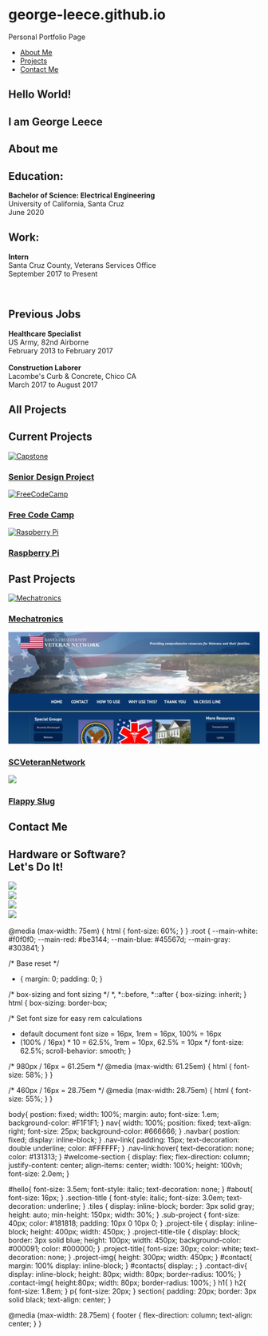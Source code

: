 # george-leece.github.io
Personal Portfolio Page

<main id="main">
  <nav id="header">
    <ul id="navbar">
      <li class="navbar">
        <a class="nav-link" href="#about">
        About Me
        </a>
      </li>
      <li class="navbar">
        <a class="nav-link" href="#projects">
          Projects
        </a>
      </li>
      <li class="navbar">
        <a class="nav-link" href="#contact">
        Contact Me
        </a>
      </li>
    </ul>
  </nav>
  <section id="welcome-section">
    <h1 id="hello">Hello World!</h1>
    <h2>I am George Leece</h2>
  </section>
  <section id="about">
    <h1 class="section-title">About me</h1>
    <div id="me-tile">
      <div class="tiles" id="ed">
        <h2>Education:</h2>
        <p id="ucsc">
          <strong>Bachelor of Science: Electrical Engineering</strong>
          <br>University of California, Santa Cruz
          <br>June 2020
        </p>
      </div>
      <div class="tiles" id="current-work">
        <h2>Work:</h2>
        <p id="current-job">
          <strong>Intern</strong>
          <br> Santa Cruz County, Veterans Services Office
          <br> September 2017 to Present
        </p>
      </div>
      <br>
      <div class="tiles" id="past-work">
        <h2>Previous Jobs</h2>
        <p id="army">
          <strong>Healthcare Specialist</strong>
          <br> US Army, 82nd Airborne
          <br> February 2013 to February 2017
          <br>
          <br>
          <strong>Construction Laborer</strong>
          <br> Lacombe's Curb & Concrete, Chico CA
          <br> March 2017 to August 2017
      </div>
    </div>
  </section>
  <section id="projects">
    <h1 class="section-title">All Projects</h1>
    <div class="project" id="current-projects">
      <h2 class="sub-project">Current Projects</h2>
      <element class="project-tile">
        <a href="https://courses.soe.ucsc.edu/courses/ece129a" target="_blank">
          <img class="project-img" src="https://www.soe.ucsc.edu/sites/all/themes/bsoev3/baskin-logo-normal.svg" alt="Capstone"/>
          <div class="project-title-tile">
          <h3 class="project-title">Senior Design Project</h3>
          </div>
        </a>
      </element>
      <element class="project-tile">
        <a href="https://www.freecodecamp.org/gleece" target="_blank">
          <img class="project-img" src="https://upload.wikimedia.org/wikipedia/commons/3/39/FreeCodeCamp_logo.png" alt="FreeCodeCamp"/>
        <div class="project-title-tile">
          <h3 class="project-title">Free Code Camp</h3>
        </div>
        </a>
      </element>
      <element class="project-tile">
        <a href="https://www.raspberrypi.org/" target="_blank">
          <img class="project-img" src="https://upload.wikimedia.org/wikipedia/commons/thumb/f/f1/Raspberry_Pi_4_Model_B_-_Side.jpg/1200px-Raspberry_Pi_4_Model_B_-_Side.jpg" alt="Raspberry Pi"/>
        <div class="project-title-tile">
          <h3 class="project-title">Raspberry Pi</h3>
        </div>
        </a>
      </element>
    </div>
    <div class="project" id="past-projects">
      <h2 class="sub-project">Past Projects</h2>
      <element class="project-tile">
        <a href="https://www.freecodecamp.org/gleece" target="_blank">
          <img class="project-img" src="https://cps.soe.ucsc.edu/sites/default/files/events/Screen%20Shot%202018-12-06%20at%2011.04.12%20AM.png" alt="Mechatronics"/>
          <div class="project-title-tile">
            <h3 class="project-title">Mechatronics</h3>
          </div>
        </a>
      </element>
      <element class="project-tile">
        <a href="https://www.scveterannetwork.org" target="_blank">
          <img class="project-img" src="https://raw.githubusercontent.com/george-leece/FreeCodeCamp/master/SCVeteranNetwork.jpg?token=AKFF7BF7C4WOB7MOJRVNNF25U43UW" alt="SC Veteran Network"/>
          <div class="project-title-tile">
            <h3 class="project-title">SCVeteranNetwork</h3>
          </div>
        </a>
      </element>
      <element class="project-tile">
        <a href="https://courses.soe.ucsc.edu/courses/cse100" target="_blank">
          <img class="project-img" src="https://www.soe.ucsc.edu/sites/default/files/cyber-slug.jpg"/>
          <div class="project-title-tile">
            <h3 class="project-title">Flappy Slug</h3>
          </div>
        </a>
      </element>
    </div>
  </section>
  <section id="contact">
    <h1 class="section-title">Contact Me</h1>
    <h2>Hardware or Software? <br> Let's Do It!</h2>
    <div id="contacts">
      <div class="contact-div" id="facebook">
        <a href="https://www.facebook.com/george.leece" target="_blank">
          <img class="contact-img" src="https://image.flaticon.com/icons/svg/124/124010.svg"/>
        </a>
      </div>
      <div class="contact-div" id="linkedin">
        <a href="https://www.linkedin.com/in/george-leece-842118192/" target="_blank">
          <img class="contact-img" src="https://image.flaticon.com/icons/svg/174/174857.svg"/>
        </a>
      </div>
      <div class="contact-div" id="github">
        <a id="profile-link" href="https://github.com/george-leece" target="_blank">
          <img class="contact-img" src="https://github.githubassets.com/images/modules/logos_page/GitHub-Mark.png"/>
        </a>
      </div>
      <div class="contact-div" id="email">
        <a href="https://mail.google.com/mail/u/0/#inbox?compose=CllgCJlKGNddSBnznFKgKckkDcnSpTxCXkCjVMXPWssjCsSnFmVLmlNbjFCwjDmbJFwnZNQMzvV" target="_blank">
          <img class="contact-img" src="https://img.etimg.com/thumb/msid-63994810,width-643,imgsize-35146,resizemode-4/gmail-gets-a-makeover-heres-how-you-can-make-the-most-of-its-features.jpg"/>
        </a>
      </div>
    </div>
  </section>
</main>

@media (max-width: 75em) {
  html {
    font-size: 60%;
  }
}
:root {
  --main-white: #f0f0f0;
  --main-red: #be3144;
  --main-blue: #45567d;
  --main-gray: #303841;
}

/* Base reset */
* {
  margin: 0;
  padding: 0;
}

/* box-sizing and font sizing */
*,
*::before,
*::after {
  box-sizing: inherit;
}
html {
  box-sizing: border-box;

  /* Set font size for easy rem calculations
   * default document font size = 16px, 1rem = 16px, 100% = 16px
   * (100% / 16px) * 10 = 62.5%, 1rem = 10px, 62.5% = 10px
  */
  font-size: 62.5%;
  scroll-behavior: smooth;
}



/* 980px / 16px = 61.25em */
@media (max-width: 61.25em) {
  html {
    font-size: 58%;
  }
}

/* 460px / 16px = 28.75em */
@media (max-width: 28.75em) {
  html {
    font-size: 55%;
  }
}

body{
  postion: fixed;
  width: 100%;
  margin: auto;
  font-size: 1.em;
  background-color: #F1F1F1;
}
nav{
  width: 100%;
  position: fixed;
  text-align: right;
  font-size: 25px;
  background-color: #666666;
}
.navbar{
  postion: fixed;
  display: inline-block;
}
.nav-link{
  padding: 15px;
  text-decoration: double underline;
  color: #FFFFFF;
}
.nav-link:hover{
  text-decoration: none;
  color: #131313;
}
#welcome-section {
  display: flex;
  flex-direction: column;
  justify-content: center;
  align-items: center;
  width: 100%;
  height: 100vh;
  font-size: 2.0em;
}

#hello{
  font-size: 3.5em;
  font-style: italic;
  text-decoration: none;
}
#about{
  font-size: 16px;
}
.section-title {
  font-style: italic;
  font-size: 3.0em;
  text-decoration: underline;
}
.tiles {
  display: inline-block;
  border: 3px solid gray;
  height: auto;
  min-height: 150px;
  width: 30%;
}
.sub-project {
  font-size: 40px;
  color: #181818;
  padding: 10px 0 10px 0;
}
.project-tile {
  display: inline-block;
  height: 400px;
  width: 450px;
}
.project-title-tile {
  display: block;
  border: 3px solid blue;
  height: 100px;
  width: 450px;
  background-color: #000091;
  color: #000000;
}
.project-title{
  font-size: 30px;
  color: white;
  text-decoration: none;
}
.project-img{
  height: 300px;
  width: 450px;
}
#contact{
  margin: 100%
  display: inline-block;
}
#contacts{
  display: ;
}
.contact-div{
  display: inline-block;
  height: 80px;
  width: 80px;
  border-radius: 100%;
}
.contact-img{
  height:80px;
  width: 80px;
  border-radius: 100%;
}
h1{
}
h2{
  font-size: 1.8em;
}
p{
  font-size: 20px;
}
section{
  padding: 20px;
  border: 3px solid black;
  text-align: center;
}

@media (max-width: 28.75em) {
  footer {
    flex-direction: column;
    text-align: center;
  }
}
